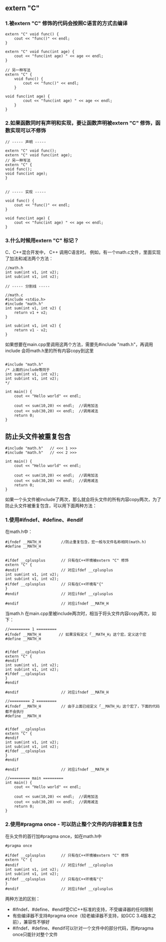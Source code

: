 ## extern "C"

### 1.被extern "C" 修饰的代码会按照C语言的方式去编译

```
extern "C" void func() {
    cout << "func()" << endl;
}

extern "C" void func(int age) {
    cout << "func(int age) " << age << endl;
}

// 另一种写法
extern "C" {
    void func() {
        cout << "func()" << endl;
    }

void func(int age) {
        cout << "func(int age) " << age << endl;
    }
}
```

### 2.如果函数同时有声明和实现，要让函数声明被extern "C" 修饰，函数实现可以不修饰


```
// ----- 声明 -----

extern "C" void func();
extern "C" void func(int age);
// 另一种写法
extern "C" {
void func();
void func(int age);
}


// ----- 实现 -----

void func() {
    cout << "func()" << endl;
}

void func(int age) {
    cout << "func(int age) " << age << endl;
}
```

### 3.什么时候用extern "C" 标记？

C、C++混合开发中， C++ 调用C语言时。
例如，有一个math.c文件，里面实现了加法和减法两个方法：
```
//math.h
int sum(int v1, int v2);
int sub(int v1, int v2);

// ----- 分割线 -----

//math.c
#include <stdio.h>
#include "math.h"
int sum(int v1, int v2) {
    return v1 + v2;
}

int sub(int v1, int v2) {
    return v1 - v2;
}

```
如果想要在main.cpp里调用这两个方法，需要先#include "math.h"，再调用
 include 会将math.h里的所有内容copy到这里
```

#include "math.h"
/* 上面的include等同于
int sum(int v1, int v2);
int sub(int v1, int v2);
*/

int main() {
    cout << "Hello world" << endl;
    
    cout << sum(10,20) << endl;  //调用加法
    cout << sub(30,20) << endl;  //调用减法
    return 0;
}
```


## 防止头文件被重复包含

```
#include "math.h"   // <<< 1 >>>
#include "math.h"   // <<< 2 >>>

int main() {
    cout << "Hello world" << endl;
    
    cout << sum(10,20) << endl;  //调用加法
    cout << sub(30,20) << endl;  //调用减法
    return 0;
}
```
如果一个头文件被include了两次，那么就会将头文件的所有内容copy两次，为了防止头文件被重复包含，可以用下面两种方法：
### 1.使用#ifndef、#define、#endif

在math.h中：
```
#ifndef __MATH_H         //防止重复包含，宏一般与文件名称相同(math.h)
#define __MATH_H


#ifdef __cplusplus       // 只有在C++环境被extern "C" 修饰
extern "C" {
#endif                   // 对应ifdef __cplusplus
int sum(int v1, int v2);
int sub(int v1, int v2);
#ifdef __cplusplus       // 只有在C++环境有"{"
}
#endif                   // 对应ifdef __cplusplus

#endif                   // 对应ifndef __MATH_H
```
当math.h 在main.cpp里被include两次时，相当于将头文件内容copy两次，如下：
```
//========= 1 =========
#ifndef __MATH_H        // 如果没有定义「__MATH_H」这个宏，定义这个宏
#define __MATH_H


#ifdef __cplusplus     
extern "C" {
#endif                   
int sum(int v1, int v2);
int sub(int v1, int v2);
#ifdef __cplusplus       
}
#endif                  

#endif                   // 对应ifndef __MATH_H

//========= 2 =========
#ifndef __MATH_H         // 由于上面已经定义「__MATH_H」这个宏了，下面的代码都不会执行
#define __MATH_H


#ifdef __cplusplus       
extern "C" {
#endif                   
int sum(int v1, int v2);
int sub(int v1, int v2);
#ifdef __cplusplus       
}
#endif                   

#endif                   // 对应ifndef __MATH_H

//========= main =========
int main() {
    cout << "Hello world" << endl;
    
    cout << sum(10,20) << endl;  //调用加法
    cout << sub(30,20) << endl;  //调用减法
    return 0;
}
```


### 2.使用#pragma once - 可以防止整个文件的内容被重复包含

在头文件的首行加#pragma once，如在math.h中
```
#pragma once

#ifdef __cplusplus       // 只有在C++环境被extern "C" 修饰
extern "C" {
#endif                   // 对应ifdef __cplusplus
int sum(int v1, int v2);
int sub(int v1, int v2);
#ifdef __cplusplus       // 只有在C++环境有"{"
}
#endif                   // 对应ifdef __cplusplus

```

两种方法的区别：
- #ifndef、#define、#endif受C\C++标准的支持，不受编译器的任何限制
- 有些编译器不支持#pragma once（较老编译器不支持，如GCC 3.4版本之前），兼容性不够好
- #ifndef、#define、#endif可以针对一个文件中的部分代码，而#pragma once只能针对整个文件

